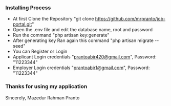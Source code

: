 ### Installing Process 
 
 - At first Clone the Repository "git clone https://github.com/mrpranto/job-portal.git"
 - Open the .env file and edit the database name, root and password
 - Run the command "php artisan key:generate"
 - After generating key Ran again this command "php artisan migrate --seed"
 - You can Register or Login 
 - Applicant Login credentials "prantoabir420@gmail.com", Password: "11223344"
 - Employer Login credentials "prantoabir1@gmail.com", Password: "11223344"


### Thanks for using my application
Sincerely,
Mazedur Rahman Pranto
